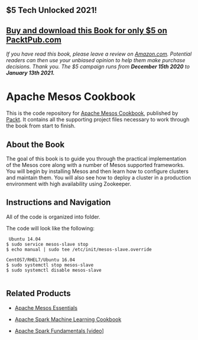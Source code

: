 ## $5 Tech Unlocked 2021!
[Buy and download this Book for only $5 on PacktPub.com](https://www.packtpub.com/product/apache-mesos-cookbook/9781785884627)
-----
*If you have read this book, please leave a review on [Amazon.com](https://www.amazon.com/gp/product/178588462X).     Potential readers can then use your unbiased opinion to help them make purchase decisions. Thank you. The $5 campaign         runs from __December 15th 2020__ to __January 13th 2021.__*

# Apache Mesos Cookbook
This is the code repository for [Apache Mesos Cookbook](https://www.packtpub.com/big-data-and-business-intelligence/apache-mesos-cookbook?utm_source=repository&utm_medium=github&utm_campaign=repository&utm_term=9781785884627), published by [Packt](https://www.packtpub.com/?utm_source=github). It contains all the supporting project files necessary to work through the book from start to finish.

## About the Book
The goal of this book is to guide you through the practical implementation of the Mesos core along with a number of Mesos supported frameworks. You will begin by installing Mesos and then learn how to configure clusters and maintain them. You will also see how to deploy a cluster in a production environment with high availability using Zookeeper.


## Instructions and Navigation
All of the code is organized into folder.

The code will look like the following:
```
 Ubuntu 14.04
$ sudo service mesos-slave stop
$ echo manual | sudo tee /etc/init/mesos-slave.override

CentOS7/RHEL7/Ubuntu 16.04
$ sudo systemctl stop mesos-slave
$ sudo systemctl disable mesos-slave


```

## Related Products
* [Apache Mesos Essentials](https://www.packtpub.com/big-data-and-business-intelligence/apache-mesos-essentials?utm_source=repository&utm_medium=github&utm_campaign=repository&utm_term=9781783288762)

* [Apache Spark Machine Learning Cookbook](https://www.packtpub.com/big-data-and-business-intelligence/apache-spark-machine-learning-cookbook?utm_source=repository&utm_medium=github&utm_campaign=repository&utm_term=9781783551606)

* [Apache Spark Fundamentals [video]](https://www.packtpub.com/big-data-and-business-intelligence/apache-spark-fundamentals-video?utm_source=repository&utm_medium=github&utm_campaign=repository&utm_term=9781787283862)


